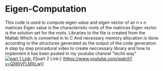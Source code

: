# Eigen-Computation
This code is used to compute eigen value and eigen vector of an n x n matrices
Eigen value is the characteristic roots of the matrices
Eigen vector is the solution set for the roots.
Libraries to the file is created from the Matlab
Which is converted in to C
And necessary memory allocation is done according to the structures generated as the output of the code generation. 
A step by step procedural video to create neccessary library and how to implement it has been posted in my youtube channel "techii way"
[![part 1 Link:](https://img.youtube.com/vi/2fKhte4rcNo/0.jpg)](https://www.youtube.com/watch?v=2fKhte4rcNo)
[![part 2 Link:] (https://www.youtube.com/watch?v=QX6tVFLMXLw)]
